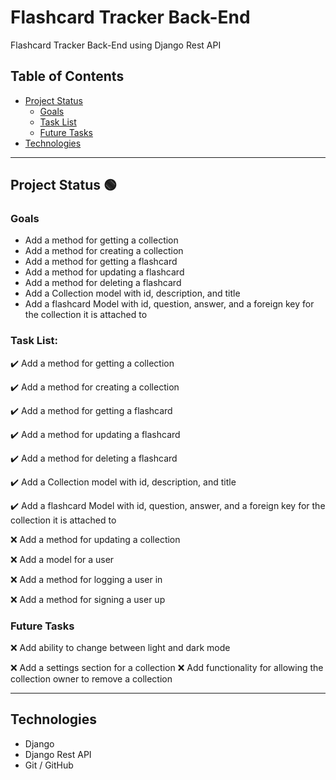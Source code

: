 # Flashcard Tracker Back-End

Flashcard Tracker Back-End using Django Rest API

## Table of Contents
- [Project Status](#project-status)
   - [Goals](#goals)
   - [Task List](#task-list)
   - [Future Tasks](#future-tasks)
- [Technologies](#technologies)

---
## Project Status :green_circle:

### Goals
- Add a method for getting a collection
- Add a method for creating a collection
- Add a method for getting a flashcard
- Add a method for updating a flashcard
- Add a method for deleting a flashcard
- Add a Collection model with id, description, and title
- Add a flashcard Model with id, question, answer, and a foreign key for the collection it is attached to

### Task List: 

:heavy_check_mark: Add a method for getting a collection

:heavy_check_mark: Add a method for creating a collection

:heavy_check_mark: Add a method for getting a flashcard

:heavy_check_mark: Add a method for updating a flashcard

:heavy_check_mark: Add a method for deleting a flashcard

:heavy_check_mark: Add a Collection model with id, description, and title

:heavy_check_mark: Add a flashcard Model with id, question, answer, and a foreign key for the collection it is attached to

:x: Add a method for updating a collection

:x: Add a model for a user

:x: Add a method for logging a user in

:x: Add a method for signing a user up 


<!--- 
Emojis for the Task List:
DONE =      :heavy_check_mark:
NOT DONE =  :x:
WIP =       :recycle:
BUGGED =    :warning:
 --->

### Future Tasks  
:x: Add ability to change between light and dark mode 

:x: Add a settings section for a collection
:x: Add functionality for allowing the collection owner to remove a collection

---
## Technologies
- Django 
- Django Rest API
- Git / GitHub
